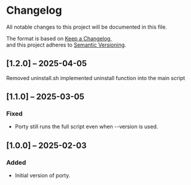 # Changelog

All notable changes to this project will be documented in this file.

The format is based on [Keep a Changelog](https://keepachangelog.com/en/1.0.0/),  
and this project adheres to [Semantic Versioning](https://semver.org/spec/v2.0.0.html).

## [1.2.0] – 2025-04-05
Removed uninstall.sh
implemented uninstall function into the main script

## [1.1.0] – 2025-03-05
### Fixed
- Porty still runs the full script even when --version is used.

## [1.0.0] – 2025-02-03
### Added
- Initial version of porty.
